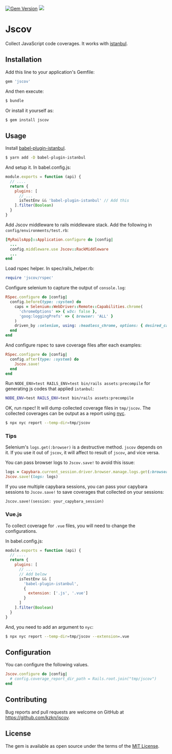 [![Gem Version](https://badge.fury.io/rb/jscov.svg)](http://badge.fury.io/rb/jscov)
![](https://github.com/kzkn/jscov/workflows/CI/badge.svg)

# Jscov

Collect JavaScript code coverages. It works with [istanbul](https://istanbul.js.org/).

## Installation
Add this line to your application's Gemfile:

```ruby
gem 'jscov'
```

And then execute:
```bash
$ bundle
```

Or install it yourself as:
```bash
$ gem install jscov
```

## Usage

Install [babel-plugin-istanbul](https://github.com/istanbuljs/babel-plugin-istanbul).

```bash
$ yarn add -D babel-plugin-istanbul
```

And setup it. In babel.config.js:

```js
module.exports = function (api) {
  // ....
  return {
    plugins: [
      // ...
      isTestEnv && 'babel-plugin-istanbul' // Add this
    ].filter(Boolean)
  }
}
```

Add Jscov middleware to rails middleware stack. Add the following in `config/environments/test.rb`:

```ruby
[MyRailsApp]::Application.configure do |config|
  ...
  config.middleware.use Jscov::RackMiddleware
  ...
end
```

Load rspec helper. In spec/rails_helper.rb:

```ruby
require 'jscov/rspec'
```

Configure selenium to capture the output of `console.log`:

```ruby
RSpec.configure do |config|
  config.before(type: :system) do
    caps = Selenium::WebDriver::Remote::Capabilities.chrome(
      'chromeOptions' => { w3c: false },
      'goog:loggingPrefs' => { browser: 'ALL' }
    )
    driven_by :selenium, using: :headless_chrome, options: { desired_capabilities: caps }
  end
end
```

And configure rspec to save coverage files after each examples:

```ruby
RSpec.configure do |config|
  config.after(type: :system) do
    Jscov.save!
  end
end
```

Run `NODE_ENV=test RAILS_ENV=test bin/rails assets:precompile` for generating js codes that applied `istanbul`:

```bash
NODE_ENV=test RAILS_ENV=test bin/rails assets:precompile
```

OK, run rspec! It will dump collected coverage files in `tmp/jscov`.
The collected coverages can be output as a report using [nyc](https://github.com/istanbuljs/nyc).

```bash
$ npx nyc report --temp-dir=tmp/jscov
```

### Tips

Selenium's `logs.get(:browser)` is a destructive method. `jscov` depends on it. If you use it out of `jscov`, it will affect to result of `jscov`, and vice versa.

You can pass browser logs to `Jscov.save!` to avoid this issue:

```ruby
logs = Capybara.current_session.driver.browser.manage.logs.get(:browser)
Jscov.save!(logs: logs)
```

If you use multiple capybara sessions, you can pass your capybara sessions to `Jscov.save!` to save coverages that collected on your sessions:

```
Jscov.save!(session: your_capybara_session)
```

### Vue.js

To collect coverage for `.vue` files, you will need to change the configurations.

In babel.config.js:

```js
module.exports = function (api) {
  // ....
  return {
    plugins: [
      // ...
      // Add below
      isTestEnv && [
        'babel-plugin-istanbul',
        {
          extension: ['.js', '.vue']
        }
      ]
    ].filter(Boolean)
  }
}
```

And, you need to add an argument to `nyc`:

```bash
$ npx nyc report --temp-dir=tmp/jscov --extension=.vue
```

## Configuration

You can configure the following values.

```ruby
Jscov.configure do |config|
  # config.coverage_report_dir_path = Rails.root.join("tmp/jscov")
end
```

## Contributing

Bug reports and pull requests are welcome on GitHub at https://github.com/kzkn/jscov.

## License
The gem is available as open source under the terms of the [MIT License](https://opensource.org/licenses/MIT).
